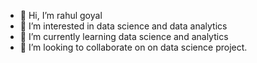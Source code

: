 - 👋 Hi, I’m rahul goyal
- 👀 I’m interested in data science and data analytics
- 🌱 I’m currently learning data science and analytics
- 💞️ I’m looking to collaborate on on data science project.
  

<!---
rahulgoyal602/rahulgoyal602 is a ✨ special ✨ repository because its `README.md` (this file) appears on your GitHub profile.
You can click the Preview link to take a look at your changes.
--->
